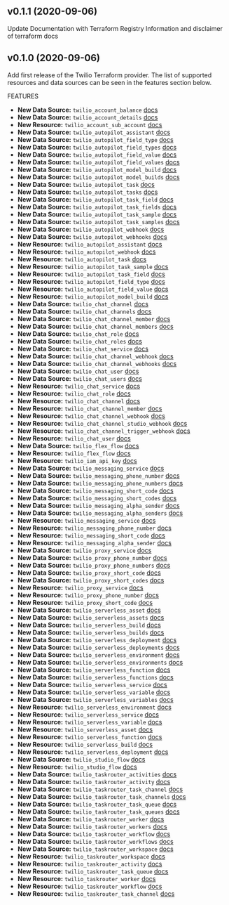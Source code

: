 ## v0.1.1 (2020-09-06)

Update Documentation with Terraform Registry Information and disclaimer of terraform docs

## v0.1.0 (2020-09-06)

Add first release of the Twilio Terraform provider. The list of supported resources and data sources can be seen in the features section below.

FEATURES

- **New Data Source:** `twilio_account_balance` [docs](https://github.com/RJPearson94/terraform-provider-twilio/blob/main/docs/data-sources/account_balance.md)
- **New Data Source:** `twilio_account_details` [docs](https://github.com/RJPearson94/terraform-provider-twilio/blob/main/docs/data-sources/account_details.md)
- **New Resource:** `twilio_account_sub_account` [docs](https://github.com/RJPearson94/terraform-provider-twilio/blob/main/docs/resources/account_sub_account.md)
- **New Data Source:** `twilio_autopilot_assistant` [docs](https://github.com/RJPearson94/terraform-provider-twilio/blob/main/docs/data-sources/autopilot_assistant.md)
- **New Data Source:** `twilio_autopilot_field_type` [docs](https://github.com/RJPearson94/terraform-provider-twilio/blob/main/docs/data-sources/autopilot_field_type.md)
- **New Data Source:** `twilio_autopilot_field_types` [docs](https://github.com/RJPearson94/terraform-provider-twilio/blob/main/docs/data-sources/autopilot_field_types.md)
- **New Data Source:** `twilio_autopilot_field_value` [docs](https://github.com/RJPearson94/terraform-provider-twilio/blob/main/docs/data-sources/autopilot_field_value.md)
- **New Data Source:** `twilio_autopilot_field_values` [docs](https://github.com/RJPearson94/terraform-provider-twilio/blob/main/docs/data-sources/autopilot_field_values.md)
- **New Data Source:** `twilio_autopilot_model_build` [docs](https://github.com/RJPearson94/terraform-provider-twilio/blob/main/docs/data-sources/autopilot_model_build.md)
- **New Data Source:** `twilio_autopilot_model_builds` [docs](https://github.com/RJPearson94/terraform-provider-twilio/blob/main/docs/data-sources/autopilot_model_builds.md)
- **New Data Source:** `twilio_autopilot_task` [docs](https://github.com/RJPearson94/terraform-provider-twilio/blob/main/docs/data-sources/autopilot_task.md)
- **New Data Source:** `twilio_autopilot_tasks` [docs](https://github.com/RJPearson94/terraform-provider-twilio/blob/main/docs/data-sources/autopilot_tasks.md)
- **New Data Source:** `twilio_autopilot_task_field` [docs](https://github.com/RJPearson94/terraform-provider-twilio/blob/main/docs/data-sources/autopilot_task_field.md)
- **New Data Source:** `twilio_autopilot_task_fields` [docs](https://github.com/RJPearson94/terraform-provider-twilio/blob/main/docs/data-sources/autopilot_task_fields.md)
- **New Data Source:** `twilio_autopilot_task_sample` [docs](https://github.com/RJPearson94/terraform-provider-twilio/blob/main/docs/data-sources/autopilot_task_sample.md)
- **New Data Source:** `twilio_autopilot_task_samples` [docs](https://github.com/RJPearson94/terraform-provider-twilio/blob/main/docs/data-sources/autopilot_task_samples.md)
- **New Data Source:** `twilio_autopilot_webhook` [docs](https://github.com/RJPearson94/terraform-provider-twilio/blob/main/docs/data-sources/autopilot_webhook.md)
- **New Data Source:** `twilio_autopilot_webhooks` [docs](https://github.com/RJPearson94/terraform-provider-twilio/blob/main/docs/data-sources/autopilot_webhooks.md)
- **New Resource:** `twilio_autopilot_assistant` [docs](https://github.com/RJPearson94/terraform-provider-twilio/blob/main/docs/resources/autopilot_assistant.md)
- **New Resource:** `twilio_autopilot_webhook` [docs](https://github.com/RJPearson94/terraform-provider-twilio/blob/main/docs/resources/autopilot_webhook.md)
- **New Resource:** `twilio_autopilot_task` [docs](https://github.com/RJPearson94/terraform-provider-twilio/blob/main/docs/resources/autopilot_webhook.md)
- **New Resource:** `twilio_autopilot_task_sample` [docs](https://github.com/RJPearson94/terraform-provider-twilio/blob/main/docs/resources/autopilot_task_sample.md)
- **New Resource:** `twilio_autopilot_task_field` [docs](https://github.com/RJPearson94/terraform-provider-twilio/blob/main/docs/resources/autopilot_task_field.md)
- **New Resource:** `twilio_autopilot_field_type` [docs](https://github.com/RJPearson94/terraform-provider-twilio/blob/main/docs/resources/autopilot_field_type.md)
- **New Resource:** `twilio_autopilot_field_value` [docs](https://github.com/RJPearson94/terraform-provider-twilio/blob/main/docs/resources/autopilot_field_value.md)
- **New Resource:** `twilio_autopilot_model_build` [docs](https://github.com/RJPearson94/terraform-provider-twilio/blob/main/docs/resources/autopilot_model_build.md)
- **New Data Source:** `twilio_chat_channel` [docs](https://github.com/RJPearson94/terraform-provider-twilio/blob/main/docs/data-sources/chat_channel.md)
- **New Data Source:** `twilio_chat_channels` [docs](https://github.com/RJPearson94/terraform-provider-twilio/blob/main/docs/data-sources/chat_channels.md)
- **New Data Source:** `twilio_chat_channel_member` [docs](https://github.com/RJPearson94/terraform-provider-twilio/blob/main/docs/data-sources/chat_channel_member.md)
- **New Data Source:** `twilio_chat_channel_members` [docs](https://github.com/RJPearson94/terraform-provider-twilio/blob/main/docs/data-sources/chat_channel_members.md)
- **New Data Source:** `twilio_chat_role` [docs](https://github.com/RJPearson94/terraform-provider-twilio/blob/main/docs/data-sources/chat_role.md)
- **New Data Source:** `twilio_chat_roles` [docs](https://github.com/RJPearson94/terraform-provider-twilio/blob/main/docs/data-sources/chat_roles.md)
- **New Data Source:** `twilio_chat_service` [docs](https://github.com/RJPearson94/terraform-provider-twilio/blob/main/docs/data-sources/chat_service.md)
- **New Data Source:** `twilio_chat_channel_webhook` [docs](https://github.com/RJPearson94/terraform-provider-twilio/blob/main/docs/data-sources/chat_channel_webhook.md)
- **New Data Source:** `twilio_chat_channel_webhooks` [docs](https://github.com/RJPearson94/terraform-provider-twilio/blob/main/docs/data-sources/chat_channel_webhooks.md)
- **New Data Source:** `twilio_chat_user` [docs](https://github.com/RJPearson94/terraform-provider-twilio/blob/main/docs/data-sources/chat_user.md)
- **New Data Source:** `twilio_chat_users` [docs](https://github.com/RJPearson94/terraform-provider-twilio/blob/main/docs/data-sources/chat_users.md)
- **New Resource:** `twilio_chat_service` [docs](https://github.com/RJPearson94/terraform-provider-twilio/blob/main/docs/resources/chat_service.md)
- **New Resource:** `twilio_chat_role` [docs](https://github.com/RJPearson94/terraform-provider-twilio/blob/main/docs/resources/chat_role.md)
- **New Resource:** `twilio_chat_channel` [docs](https://github.com/RJPearson94/terraform-provider-twilio/blob/main/docs/resources/chat_channel.md)
- **New Resource:** `twilio_chat_channel_member` [docs](https://github.com/RJPearson94/terraform-provider-twilio/blob/main/docs/resources/chat_channel_member.md)
- **New Resource:** `twilio_chat_channel_webhook` [docs](https://github.com/RJPearson94/terraform-provider-twilio/blob/main/docs/resources/chat_channel_webhook.md)
- **New Resource:** `twilio_chat_channel_studio_webhook` [docs](https://github.com/RJPearson94/terraform-provider-twilio/blob/main/docs/resources/chat_channel_studio_webhook.md)
- **New Resource:** `twilio_chat_channel_trigger_webhook` [docs](https://github.com/RJPearson94/terraform-provider-twilio/blob/main/docs/resources/chat_channel_trigger_webhook.md)
- **New Resource:** `twilio_chat_user` [docs](https://github.com/RJPearson94/terraform-provider-twilio/blob/main/docs/resources/chat_user.md)
- **New Data Source:** `twilio_flex_flow` [docs](https://github.com/RJPearson94/terraform-provider-twilio/blob/main/docs/data-sources/flex_flow.md)
- **New Resource:** `twilio_flex_flow` [docs](https://github.com/RJPearson94/terraform-provider-twilio/blob/main/docs/resources/flex_flow.md)
- **New Resource:** `twilio_iam_api_key` [docs](https://github.com/RJPearson94/terraform-provider-twilio/blob/main/docs/resources/iam_api_key.md)
- **New Data Source:** `twilio_messaging_service` [docs](https://github.com/RJPearson94/terraform-provider-twilio/blob/main/docs/data-sources/messaging_service.md)
- **New Data Source:** `twilio_messaging_phone_number` [docs](https://github.com/RJPearson94/terraform-provider-twilio/blob/main/docs/data-sources/messaging_phone_number.md)
- **New Data Source:** `twilio_messaging_phone_numbers` [docs](https://github.com/RJPearson94/terraform-provider-twilio/blob/main/docs/data-sources/messaging_phone_numbers.md)
- **New Data Source:** `twilio_messaging_short_code` [docs](https://github.com/RJPearson94/terraform-provider-twilio/blob/main/docs/data-sources/messaging_short_code.md)
- **New Data Source:** `twilio_messaging_short_codes` [docs](https://github.com/RJPearson94/terraform-provider-twilio/blob/main/docs/data-sources/messaging_short_codes.md)
- **New Data Source:** `twilio_messaging_alpha_sender` [docs](https://github.com/RJPearson94/terraform-provider-twilio/blob/main/docs/data-sources/messaging_alpha_sender.md)
- **New Data Source:** `twilio_messaging_alpha_senders` [docs](https://github.com/RJPearson94/terraform-provider-twilio/blob/main/docs/data-sources/messaging_alpha_senders.md)
- **New Resource:** `twilio_messaging_service` [docs](https://github.com/RJPearson94/terraform-provider-twilio/blob/main/docs/resources/messaging_service.md)
- **New Resource:** `twilio_messaging_phone_number` [docs](https://github.com/RJPearson94/terraform-provider-twilio/blob/main/docs/resources/messaging_phone_number.md)
- **New Resource:** `twilio_messaging_short_code` [docs](https://github.com/RJPearson94/terraform-provider-twilio/blob/main/docs/resources/messaging_short_code.md)
- **New Resource:** `twilio_messaging_alpha_sender` [docs](https://github.com/RJPearson94/terraform-provider-twilio/blob/main/docs/resources/messaging_alpha_sender.md)
- **New Data Source:** `twilio_proxy_service` [docs](https://github.com/RJPearson94/terraform-provider-twilio/blob/main/docs/data-sources/proxy_service.md)
- **New Data Source:** `twilio_proxy_phone_number` [docs](https://github.com/RJPearson94/terraform-provider-twilio/blob/main/docs/data-sources/proxy_phone_number.md)
- **New Data Source:** `twilio_proxy_phone_numbers` [docs](https://github.com/RJPearson94/terraform-provider-twilio/blob/main/docs/data-sources/proxy_phone_numbers.md)
- **New Data Source:** `twilio_proxy_short_code` [docs](https://github.com/RJPearson94/terraform-provider-twilio/blob/main/docs/data-sources/proxy_short_code.md)
- **New Data Source:** `twilio_proxy_short_codes` [docs](https://github.com/RJPearson94/terraform-provider-twilio/blob/main/docs/data-sources/proxy_short_codes.md)
- **New Resource:** `twilio_proxy_service` [docs](https://github.com/RJPearson94/terraform-provider-twilio/blob/main/docs/resources/proxy_service.md)
- **New Resource:** `twilio_proxy_phone_number` [docs](https://github.com/RJPearson94/terraform-provider-twilio/blob/main/docs/resources/proxy_phone_number.md)
- **New Resource:** `twilio_proxy_short_code` [docs](https://github.com/RJPearson94/terraform-provider-twilio/blob/main/docs/resources/proxy_short_code.md)
- **New Data Source:** `twilio_serverless_asset` [docs](https://github.com/RJPearson94/terraform-provider-twilio/blob/main/docs/data-sources/erverless_asset.md)
- **New Data Source:** `twilio_serverless_assets` [docs](https://github.com/RJPearson94/terraform-provider-twilio/blob/main/docs/data-source/serverless_assets.md)
- **New Data Source:** `twilio_serverless_build` [docs](https://github.com/RJPearson94/terraform-provider-twilio/blob/main/docs/data-sources/erverless_buid.md)
- **New Data Source:** `twilio_serverless_builds` [docs](https://github.com/RJPearson94/terraform-provider-twilio/blob/main/docs/data-source/sererless_builds.md)
- **New Data Source:** `twilio_serverless_deployment` [docs](https://github.com/RJPearson94/terraform-provider-twilio/blob/main/docs/data-surces/erverless_deployment.md)
- **New Data Source:** `twilio_serverless_deployments` [docs](https://github.com/RJPearson94/terraform-provider-twilio/blob/main/docs/data-surcesserverless_deployments.md)
- **New Data Source:** `twilio_serverless_environment` [docs](https://github.com/RJPearson94/terraform-provider-twilio/blob/main/docs/data-sourcs/erverless_environment.md)
- **New Data Source:** `twilio_serverless_environments` [docs](https://github.com/RJPearson94/terraform-provider-twilio/blob/main/docs/data-souce/serverless_environments.md)
- **New Data Source:** `twilio_serverless_function` [docs](https://github.com/RJPearson94/terraform-provider-twilio/blob/main/docs/data-sources/everless_function.md)
- **New Data Source:** `twilio_serverless_functions` [docs](https://github.com/RJPearson94/terraform-provider-twilio/blob/main/docs/data-sourcs/severless_functions.md)
- **New Data Source:** `twilio_serverless_service` [docs](https://github.com/RJPearson94/terraform-provider-twilio/blob/main/docs/data-sourceserverless_service.md)
- **New Data Source:** `twilio_serverless_variable` [docs](https://github.com/RJPearson94/terraform-provider-twilio/blob/main/docs/data-sourceserverless_variable.md)
- **New Data Source:** `twilio_serverless_variables` [docs](https://github.com/RJPearson94/terraform-provider-twilio/blob/main/docs/data-soures/serverless_variables.md)
- **New Resource:** `twilio_serverless_environment` [docs](https://github.com/RJPearson94/terraform-provider-twilio/blob/main/docs/resources/severless_environment.md)
- **New Resource:** `twilio_serverless_service` [docs](https://github.com/RJPearson94/terraform-provider-twilio/blob/main/docs/resources/serverless_service.md)
- **New Resource:** `twilio_serverless_variable` [docs](https://github.com/RJPearson94/terraform-provider-twilio/blob/main/docs/resources/serverless_variable.md)
- **New Resource:** `twilio_serverless_asset` [docs](https://github.com/RJPearson94/terraform-provider-twilio/blob/main/docs/resources/serverless_asset.md)
- **New Resource:** `twilio_serverless_function` [docs](https://github.com/RJPearson94/terraform-provider-twilio/blob/main/docs/resources/serverless_function.md)
- **New Resource:** `twilio_serverless_build` [docs](https://github.com/RJPearson94/terraform-provider-twilio/blob/main/docs/resources/serverless_build.md)
- **New Resource:** `twilio_serverless_deployment` [docs](https://github.com/RJPearson94/terraform-provider-twilio/blob/main/docs/resources/serverless_deployment.md)
- **New Data Source:** `twilio_studio_flow` [docs](https://github.com/RJPearson94/terraform-provider-twilio/blob/main/docs/data-sources/studio_flow.md)
- **New Resource:** `twilio_studio_flow` [docs](https://github.com/RJPearson94/terraform-provider-twilio/blob/main/docs/resources/studio_flow.md)
- **New Data Source:** `twilio_taskrouter_activities` [docs](https://github.com/RJPearson94/terraform-provider-twilio/blob/main/docs/data-sources/taskrouter_activities.md)
- **New Data Source:** `twilio_taskrouter_activity` [docs](https://github.com/RJPearson94/terraform-provider-twilio/blob/main/docs/data-sources/taskrouter_activity.md)
- **New Data Source:** `twilio_taskrouter_task_channel` [docs](https://github.com/RJPearson94/terraform-provider-twilio/blob/main/docs/data-sources/taskrouter_task_channel.md)
- **New Data Source:** `twilio_taskrouter_task_channels` [docs](https://github.com/RJPearson94/terraform-provider-twilio/blob/main/docs/data-sources/taskrouter_task_channels.md)
- **New Data Source:** `twilio_taskrouter_task_queue` [docs](https://github.com/RJPearson94/terraform-provider-twilio/blob/main/docs/data-sources/taskrouter_task_queue.md)
- **New Data Source:** `twilio_taskrouter_task_queues` [docs](https://github.com/RJPearson94/terraform-provider-twilio/blob/main/docs/data-sources/taskrouter_task_queues.md)
- **New Data Source:** `twilio_taskrouter_worker` [docs](https://github.com/RJPearson94/terraform-provider-twilio/blob/main/docs/data-sources/taskrouter_worker.md)
- **New Data Source:** `twilio_taskrouter_workers` [docs](https://github.com/RJPearson94/terraform-provider-twilio/blob/main/docs/data-sources/taskrouter_workers.md)
- **New Data Source:** `twilio_taskrouter_workflow` [docs](https://github.com/RJPearson94/terraform-provider-twilio/blob/main/docs/data-sources/taskrouter_workflow.md)
- **New Data Source:** `twilio_taskrouter_workflows` [docs](https://github.com/RJPearson94/terraform-provider-twilio/blob/main/docs/data-sources/taskrouter_workflows.md)
- **New Data Source:** `twilio_taskrouter_workspace` [docs](https://github.com/RJPearson94/terraform-provider-twilio/blob/main/docs/data-sources/taskrouter_workspace.md)
- **New Resource:** `twilio_taskrouter_workspace` [docs](https://github.com/RJPearson94/terraform-provider-twilio/blob/main/docs/resources/taskrouter_workspace.md)
- **New Resource:** `twilio_taskrouter_activity` [docs](https://github.com/RJPearson94/terraform-provider-twilio/blob/main/docs/resources/taskrouter_activity.md)
- **New Resource:** `twilio_taskrouter_task_queue` [docs](https://github.com/RJPearson94/terraform-provider-twilio/blob/main/docs/resources/taskrouter_task_queue.md)
- **New Resource:** `twilio_taskrouter_worker` [docs](https://github.com/RJPearson94/terraform-provider-twilio/blob/main/docs/resources/taskrouter_worker.md)
- **New Resource:** `twilio_taskrouter_workflow` [docs](https://github.com/RJPearson94/terraform-provider-twilio/blob/main/docs/resources/taskrouter_workflow.md)
- **New Resource:** `twilio_taskrouter_task_channel` [docs](https://github.com/RJPearson94/terraform-provider-twilio/blob/main/docs/resources/taskrouter_task_channel.md)
